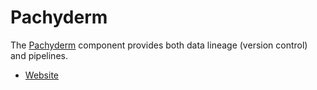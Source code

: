 # Pachyderm

The [Pachyderm](https://www.pachyderm.com) component provides both data lineage (version control) and pipelines.

- [Website](https://github.com/combinator-ml/terraform-k8s-pachyderm)
